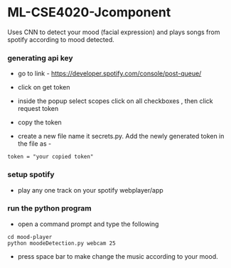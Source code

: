 # ML-CSE4020-Jcomponent
Uses CNN to detect your mood (facial expression) and plays songs from spotify according to mood detected.

### generating api key

- go to link - https://developer.spotify.com/console/post-queue/

- click on get token

- inside the popup select scopes click on all checkboxes , then click request token

- copy the token

- create a new file name it secrets.py. Add the newly generated token in the file as - 

~~~
token = "your copied token"
~~~

### setup spotify

- play any one track on your spotify webplayer/app

### run the python program

- open a command prompt and type the following
~~~
cd mood-player
python moodeDetection.py webcam 25
~~~

- press space bar to make change the music according to your mood.

